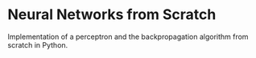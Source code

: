 # Neural Networks from Scratch

Implementation of a perceptron and the backpropagation algorithm from scratch in Python.
